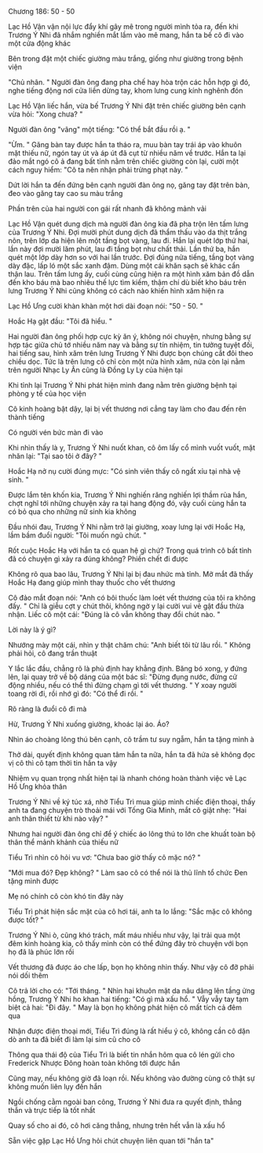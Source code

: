 




Chương 186: 50 - 50

Lạc Hồ Vận vận nội lực đẩy khí gây mê trong người mình tỏa ra, đến khi Trương Ý Nhi đã nhắm nghiền mắt lầm vào mê mang, hắn ta bế cô đi vào một cửa động khác

Bên trong đặt một chiếc giường màu trắng, giống như giường trong bệnh viện

"Chủ nhân. " Người đàn ông đang pha chế hay hòa trộn các hỗn hợp gì đó, nghe tiếng động nơi cửa liền dừng tay, khom lưng cung kính nghênh đón

Lạc Hồ Vận liếc hắn, vừa bế Trương Ý Nhi đặt trên chiếc giường bên cạnh vừa hỏi: "Xong chưa? "

Người đàn ông "vâng" một tiếng: "Có thể bắt đầu rồi ạ. "

"Ừm. " Găng bàn tay được hắn ta tháo ra, muu bàn tay trái áp vào khuôn mặt thiếu nữ, ngón tay út và áp út đã cụt từ nhiều năm về trước. Hắn ta lại đảo mắt ngó cô ả đang bất tỉnh nằm trên chiếc giường còn lại, cười một cách nguy hiểm: "Cô ta nên nhận phải trừng phạt này. "

Dứt lời hắn ta đến đứng bên cạnh người đàn ông nọ, găng tay đặt trên bàn, đeo vào găng tay cao su màu trắng

Phần trên của hai người con gái rất nhanh đã không mảnh vải

Lạc Hồ Vận quét dung dịch mà người đàn ông kia đã pha trộn lên tấm lưng của Trương Ý Nhi. Đợi mười phút dung dịch đã thẩm thấu vào da thịt trắng nõn, trên lớp da hiện lên một tầng bọt vàng, lau đi. Hắn lại quét lớp thứ hai, lần này đợi mười lăm phút, lau đi tầng bọt như chất thải. Lần thứ ba, hắn quét một lớp dày hơn so với hai lần trước. Đợi đúng nửa tiếng, tầng bọt vàng dày đặc, lấp ló một sắc xanh đậm. Dùng một cái khăn sạch sẽ khác cẩn thận lau. Trên tấm lưng ấy, cuối cùng cũng hiện ra một hình xăm bản đồ dẫn đến kho báu mà bao nhiêu thế lực tìm kiếm, thậm chí dù biết kho báu trên lưng Trương Ý Nhi cũng không có cách nào khiến hình xăm hiện ra

Lạc Hồ Ưng cười khàn khàn một hơi dài đoạn nói: "50 - 50. "

Hoắc Hạ gật đầu: "Tôi đã hiểu. "

Hai người đàn ông phối hợp cực kỳ ăn ý, không nói chuyện, nhưng bằng sự hợp tác giữa chủ tớ nhiều năm nay và bằng sự tín nhiệm, tin tưởng tuyệt đối, hai tiếng sau, hình xăm trên lưng Trương Ý Nhi được bọn chúng cắt đôi theo chiều dọc. Tức là trên lưng cô chỉ còn một nửa hình xăm, nửa còn lại nằm trên người Nhạc Ly Ân cũng là Đồng Ly Ly của hiện tại

Khi tỉnh lại Trương Ý Nhi phát hiện mình đang nằm trên giường bệnh tại phòng y tế của học viện

Cô kinh hoàng bật dậy, lại bị vết thương nơi cẳng tay làm cho đau đến rên thành tiếng

Có người vén bức màn đi vào

Khi nhìn thấy là y, Trương Ý Nhi nuốt khan, cô ôm lấy cổ mình vuốt vuốt, mặt nhăn lại: "Tại sao tôi ở đây? "

Hoắc Hạ nở nụ cười đúng mực: "Có sinh viên thấy cô ngất xỉu tại nhà vệ sinh. "

Được lắm tên khốn kia, Trương Ý Nhi nghiến răng nghiến lợi thầm rủa hắn, chợt nghĩ tới những chuyện xảy ra tại hang động đó, vậy cuối cùng hắn ta có bỏ qua cho những nữ sinh kia không

Đầu nhói đau, Trương Ý Nhi nằm trở lại giường, xoay lưng lại với Hoắc Hạ, lầm bầm đuổi người: "Tôi muốn ngủ chút. "

Rốt cuộc Hoắc Hạ với hắn ta có quan hệ gì chứ? Trong quá trình cô bất tỉnh đã có chuyện gì xảy ra đúng không? Phiền chết đi được

Không rõ qua bao lâu, Trương Ý Nhi lại bị đau nhức mà tỉnh. Mở mắt đã thấy Hoắc Hạ đang giúp mình thay thuốc cho vết thương

Cô đảo mắt đoạn nói: "Anh có bôi thuốc làm loét vết thương của tôi ra không đấy. " Chỉ là giễu cợt y chút thôi, không ngờ y lại cười vui vẻ gật đầu thừa nhận. Liếc cô một cái: "Đúng là cô vẫn không thay đổi chút nào. "

Lời này là ý gì?

Nhướng mày một cái, nhìn y thật chăm chú: "Anh biết tôi từ lâu rồi. " Không phải hỏi, cô đang trần thuật

Y lắc lắc đầu, chẳng rõ là phủ định hay khẳng định. Băng bó xong, y đứng lên, lại quay trở về bộ dáng của một bác sĩ: "Đừng đụng nước, đừng cử động nhiều, nếu có thể thì đừng chạm gì tới vết thương. " Y xoay người toang rời đi, rồi nhớ gì đó: "Có thể đi rồi. "

Rõ ràng là đuổi cô đi mà

Hừ, Trương Ý Nhi xuống giường, khoác lại áo. Áo?

Nhìn áo choàng lông thú bên cạnh, cô trầm tư suy ngẫm, hắn ta tặng mình à

Thở dài, quyết định không quan tâm hắn ta nữa, hắn ta đã hứa sẽ không đọc vị cô thì cô tạm thời tin hắn ta vậy

Nhiệm vụ quan trọng nhất hiện tại là nhanh chóng hoàn thành việc vẽ Lạc Hồ Ưng khỏa thân

Trương Ý Nhi về ký túc xá, nhờ Tiểu Trì mua giúp mình chiếc điện thoại, thấy anh ta đang chuyện trò thoải mái với Tống Gia Minh, mắt cô giật nhẹ: "Hai anh thân thiết từ khi nào vậy? "

Nhưng hai người đàn ông chỉ để ý chiếc áo lông thú to lớn che khuất toàn bộ thân thể mảnh khảnh của thiếu nữ

Tiểu Trì nhìn cô hỏi vu vơ: "Chưa bao giờ thấy cô mặc nó? "

"Mới mua đó? Đẹp không? " Làm sao cô có thể nói là thủ lĩnh tổ chức Đen tặng mình được

Mẹ nó chính cô còn khó tin đây này

Tiểu Trì phát hiện sắc mặt của cô hơi tái, anh ta lo lắng: "Sắc mặc cô không được tốt? "

Trương Ý Nhi ò, cũng khó trách, mất máu nhiều như vậy, lại trải qua một đêm kinh hoàng kia, cô thấy mình còn có thể đứng đây trò chuyện với bọn họ đã là phúc lớn rồi

Vết thương đã được áo che lấp, bọn họ không nhìn thấy. Như vậy cô đỡ phải nói dối thêm

Cô trả lời cho có: "Tới tháng. " Nhìn hai khuôn mặt da nâu dâng lên tầng ửng hồng, Trương Ý Nhi ho khan hai tiếng: "Có gì mà xấu hổ. " Vẫy vẫy tay tạm biệt cả hai: "Đi đây. " May là bọn họ không phát hiện cô mất tích cả đêm qua

Nhận được điện thoại mới, Tiểu Trì đúng là rất hiểu ý cô, không cần cô dặn dò anh ta đã biết đi làm lại sim cũ cho cô

Thông qua thái độ của Tiểu Trì là biết tin nhắn hôm qua cô lén gửi cho Frederick Nhược Đông hoàn toàn không tới được hắn

Cũng may, nếu không giờ đã loạn rồi. Nếu không vào đường cùng cô thật sự không muốn liên lụy đến hắn

Ngồi chống cằm ngoài ban công, Trương Ý Nhi đưa ra quyết định, thẳng thắn và trực tiếp là tốt nhất

Quay số cho ai đó, cô hơi căng thẳng, nhưng trên hết vẫn là xấu hổ

Sẵn việc gặp Lạc Hồ Ưng hỏi chút chuyện liên quan tới "hắn ta"




